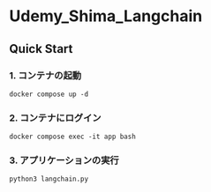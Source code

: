 # Udemy_Shima_Langchain

## Quick Start

### 1. コンテナの起動 

```
docker compose up -d
```

### 2. コンテナにログイン

```
docker compose exec -it app bash
```

### 3. アプリケーションの実行

```
python3 langchain.py
```